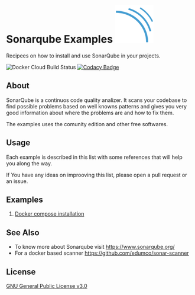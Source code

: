 # Sonarqube Examples ![my image](https://github.com/edumco/sonarqube-examples/raw/master/logo.png)

Recipees on how to install and use SonarQube in your projects.

![Docker Cloud Build Status](https://img.shields.io/docker/cloud/build/edumco/sonar-scanner)
[![Codacy Badge](https://api.codacy.com/project/badge/Grade/1ab8bf7c21dc4cfcae643f4d41b7cf13)](https://www.codacy.com/manual/edumco/sonarqube-examples?utm_source=github.com&utm_medium=referral&utm_content=edumco/sonarqube-examples&utm_campaign=Badge_Grade)

## About

SonarQube is a continuos code quality analizer. It scans your codebase to find possible problems based on well knowns patterns and gives you very good information about where the problems are and how to fix them.



The examples uses the comunity edition and other free softwares.

## Usage

Each example is described in this list with some references that will help you along the way.

If You have any ideas on improoving this list, please open a pull request or an issue.

## Examples

1. [Docker compose installation](https://github.com/edumco/sonarqube-examples/tree/master/compose)

## See Also

- To know more about Sonarqube visit <https://www.sonarqube.org/>
- For a docker based scanner <https://github.com/edumco/sonar-scanner>

## License

[GNU General Public License v3.0](LICENSE)
